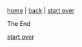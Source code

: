[home](./page01.md) | [back](./page08.md) | [start over](./page01.md)

The End

[start over](./page01.md)
